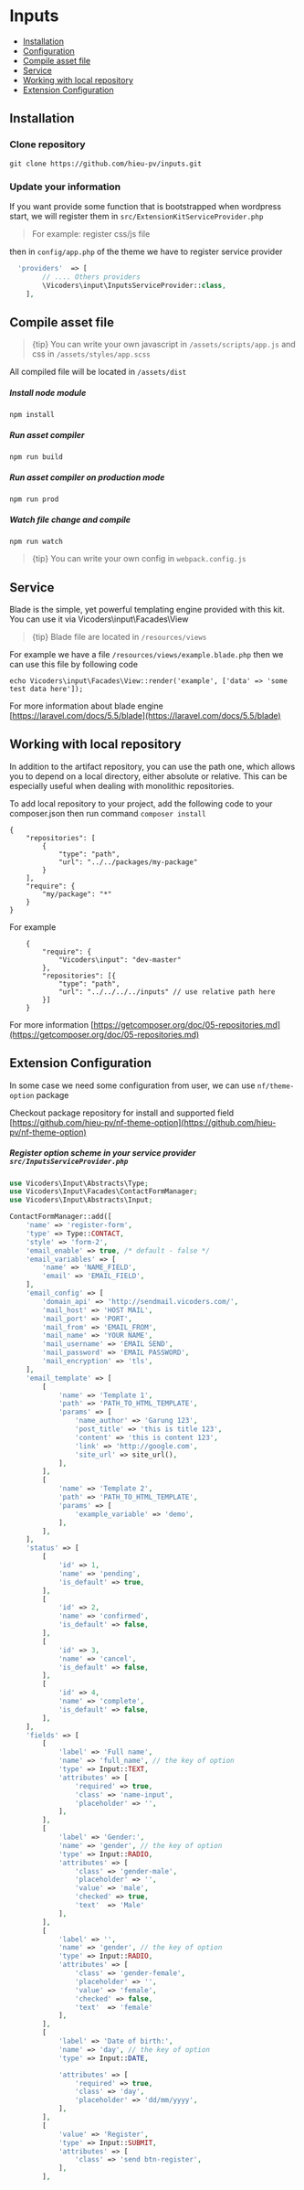 # Inputs

- [Installation](#installation)
- [Configuration](#configuration)
- [Compile asset file](#compiler)
- [Service](#service)
- [Working with local repository](#local-reposoitory)
- [Extension Configuration](#extension-configuration)

 
<a name="installation"></a>
## Installation

### Clone repository
```
git clone https://github.com/hieu-pv/inputs.git 
```

<a name="configuration"></a>

### Update your information

If you want provide some function that is bootstrapped when wordpress start, we will register them in `src/ExtensionKitServiceProvider.php`

> For example: register css/js file


then in `config/app.php` of the theme we have to register service provider

```php
  'providers'  => [
        // .... Others providers 
        \Vicoders\input\InputsServiceProvider::class,
    ],
```

<a name="compiler"></a>

## Compile asset file

> {tip} You can write your own javascript in `/assets/scripts/app.js`
> and css in `/assets/styles/app.scss`

All compiled file will be located in `/assets/dist`

##### Install node module

```
npm install
```

##### Run asset compiler

```
npm run build
```

##### Run asset compiler on production mode

```
npm run prod
```

##### Watch file change and compile

```
npm run watch
```

> {tip} You can write your own config in `webpack.config.js`

<a name="service"></a>
## Service

Blade is the simple, yet powerful templating engine provided with this kit. You can use it via Vicoders\input\Facades\View 

> {tip} Blade file are located in `/resources/views`

For example we have a file `/resources/views/example.blade.php` then we can use this file by following code

```
echo Vicoders\input\Facades\View::render('example', ['data' => 'some test data here']);
```

For more information about blade engine [https://laravel.com/docs/5.5/blade](https://laravel.com/docs/5.5/blade)


<a name="local-reposoitory"></a>
## Working with local repository

In addition to the artifact repository, you can use the path one, which allows you to depend on a local directory, either absolute or relative. This can be especially useful when dealing with monolithic repositories.

To add local repository to your project, add the following code to your composer.json then run command `composer install`

```
{
    "repositories": [
        {
            "type": "path",
            "url": "../../packages/my-package"
        }
    ],
    "require": {
        "my/package": "*"
    }
}
```

For example 

```
    {
        "require": {
            "Vicoders\input": "dev-master"
        },
        "repositories": [{
            "type": "path",
            "url": "../../../../inputs" // use relative path here
        }]
    }
```
For more information [https://getcomposer.org/doc/05-repositories.md](https://getcomposer.org/doc/05-repositories.md)

<a name="extension-configuration"></a>
## Extension Configuration

In some case we need some configuration from user, we can use `nf/theme-option` package 

Checkout package repository for install and supported field [https://github.com/hieu-pv/nf-theme-option](https://github.com/hieu-pv/nf-theme-option)

##### Register option scheme in your service provider `src/InputsServiceProvider.php`

```php
use Vicoders\Input\Abstracts\Type;
use Vicoders\Input\Facades\ContactFormManager;
use Vicoders\Input\Abstracts\Input;

ContactFormManager::add([
	'name' => 'register-form',
	'type' => Type::CONTACT,
	'style' => 'form-2',
	'email_enable' => true, /* default - false */
	'email_variables' => [
		'name' => 'NAME_FIELD',
		'email' => 'EMAIL_FIELD',
	],
	'email_config' => [
		'domain_api' => 'http://sendmail.vicoders.com/',
		'mail_host' => 'HOST MAIL',
		'mail_port' => 'PORT',
		'mail_from' => 'EMAIL_FROM',
		'mail_name' => 'YOUR NAME',
		'mail_username' => 'EMAIL SEND',
		'mail_password' => 'EMAIL PASSWORD',
		'mail_encryption' => 'tls',
	],
	'email_template' => [
		[
			'name' => 'Template 1',
			'path' => 'PATH_TO_HTML_TEMPLATE',
			'params' => [
				'name_author' => 'Garung 123',
				'post_title' => 'this is title 123',
				'content' => 'this is content 123',
				'link' => 'http://google.com',
				'site_url' => site_url(),
			],
		],
		[
			'name' => 'Template 2',
			'path' => 'PATH_TO_HTML_TEMPLATE',
			'params' => [
				'example_variable' => 'demo',
			],
		],
	],
	'status' => [
		[
			'id' => 1,
			'name' => 'pending',
			'is_default' => true,
		],
		[
			'id' => 2,
			'name' => 'confirmed',
			'is_default' => false,
		],
		[
			'id' => 3,
			'name' => 'cancel',
			'is_default' => false,
		],
		[
			'id' => 4,
			'name' => 'complete',
			'is_default' => false,
		],
	],
	'fields' => [
		[
			'label' => 'Full name',
			'name' => 'full_name', // the key of option
			'type' => Input::TEXT,
			'attributes' => [
				'required' => true,
				'class' => 'name-input',
				'placeholder' => '',
			],
		],
		[
			'label' => 'Gender:',
			'name' => 'gender', // the key of option
			'type' => Input::RADIO,
			'attributes' => [
				'class' => 'gender-male',
				'placeholder' => '',
				'value' => 'male',
				'checked' => true,
				'text'  => 'Male'
			],
		],
		[
			'label' => '',
			'name' => 'gender', // the key of option
			'type' => Input::RADIO,
			'attributes' => [
				'class' => 'gender-female',
				'placeholder' => '',
				'value' => 'female',
				'checked' => false,
				'text'  => 'female'
			],
		],
		[
			'label' => 'Date of birth:',
			'name' => 'day', // the key of option
			'type' => Input::DATE,

			'attributes' => [
				'required' => true,
				'class' => 'day',
				'placeholder' => 'dd/mm/yyyy',
			],
		],
		[
			'value' => 'Register',
			'type' => Input::SUBMIT,
			'attributes' => [
				'class' => 'send btn-register',
			],
		],
```


